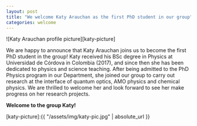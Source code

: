 ```yaml
---
layout: post
title: "We welcome Katy Arauchan as the first PhD student in our group"
categories: welcome
---
```


![Katy Arauchan profile picture][katy-picture]

We are happy to announce that Katy Arauchan joins us to become the first PhD student in the group! Katy received his BSc degree in Physics at Universidad de Córdova in Colombia (2017), and since then she has been dedicated to physics and science teaching. After being admitted to the PhD Physics program in our Department, she joined our group to carry out research at the interface of quantum optics, AMO physics and chemical physics. We are thrilled to welcome her and look forward to see her make progress on her research projects. 

**Welcome to the group Katy!** 



[katy-picture]:{{ "/assets/img/katy-pic.jpg" | absolute_url }} 
